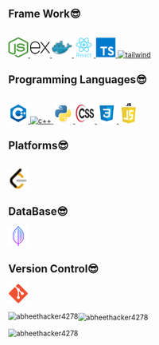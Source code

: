 <p>
    <h2>Frame Work😎</h2><br>
    <a href="https://images.velog.io/images/rockjeon/post/57921ea5-c5fe-48a5-9a1a-2019c3904f08/node123123.png" target="_blank" rel="noreferrer">
        <img src="node-js.svg" alt="nodejs" width="40" height="40">
    </a>
    <a href="icons8-express-js.svg" target="_blank" rel="noreferrer">
        <img src="icons8-express-js.svg" alt="express-Js" width="40" height="40">
    </a>
    <a href="icons8-docker-a-set-of-coupled-software-as-a-service-24.png" target="_blank" rel="noreferrer">
        <img src="icons8-docker-a-set-of-coupled-software-as-a-service-24.png" alt="Docker" width="40" height="40">
    </a>
    <a href="https://reactjs.org/" target="_blank" rel="noreferrer">
        <img src="https://raw.githubusercontent.com/devicons/devicon/master/icons/react/react-original-wordmark.svg" alt="react" width="40" height="40">
    </a>
    <a href="https://www.typescriptlang.org/" target="_blank" rel="noreferrer">
        <img src="https://raw.githubusercontent.com/devicons/devicon/master/icons/typescript/typescript-original.svg" alt="typescript" width="40" height="40">
    </a>
    <a href="https://tailwindcss.com/" target="_blank" rel="noreferrer">
        <img src="https://www.vectorlogo.zone/logos/tailwindcss/tailwindcss-icon.svg" alt="tailwind" width="40" height="40">
    </a>
    <h2>Programming Languages😎</h2><br>
    <a href="https://images.velog.io/images/rockjeon/post/57921ea5-c5fe-48a5-9a1a-2019c3904f08/node123123.png" target="_blank" rel="noreferrer">
        <img src="cpplogo.png" alt="c++" width="40" height="40">
    </a>
    <a href="https://images.velog.io/images/rockjeon/post/57921ea5-c5fe-48a5-9a1a-2019c3904f08/node123123.png" target="_blank" rel="noreferrer">
        <img src="https://1000logos.net/wp-content/uploads/2020/09/Java-Logo.png" alt="c++" width="40" height="40">
    </a>
    <a href="https://www.python.org" target="_blank" rel="noreferrer">
        <img src="https://raw.githubusercontent.com/devicons/devicon/master/icons/python/python-original.svg" alt="python" width="40" height="40">
    </a>
    <a href="https://images.velog.io/images/rockjeon/post/57921ea5-c5fe-48a5-9a1a-2019c3904f08/node123123.png" target="_blank" rel="noreferrer">
        <img src="csslogo.png" alt="c++" width="40" height="40">
    </a>
    <a href="https://images.velog.io/images/rockjeon/post/57921ea5-c5fe-48a5-9a1a-2019c3904f08/node123123.png" target="_blank" rel="noreferrer">
        <img src="htmllogo.png" alt="c++" width="40" height="40">
    </a>
    <a href="https://images.velog.io/images/rockjeon/post/57921ea5-c5fe-48a5-9a1a-2019c3904f08/node123123.png" target="_blank" rel="noreferrer">
        <img src="javaslogo.png" alt="c++" width="40" height="40">
    </a>
    <h2>Platforms😎</h2><br>
    <a href="https://images.velog.io/images/rockjeon/post/57921ea5-c5fe-48a5-9a1a-2019c3904f08/node123123.png" target="_blank" rel="noreferrer">
        <img src="leetcodelogo.png" alt="c++" width="40" height="40">
    </a>
    <h2>DataBase😎</h2>
    <a href="https://icons8.com/icon/o6OvAxG0nzTH/mongo-db" target="_blank" rel="noreferrer">
        <img src="icons8-mongo-db-64.png" alt="mongo-db" width="40" height="40">
    </a>
    <h2>Version Control😎</h2>
    <a href="https://icons8.com/icon/o6OvAxG0nzTH/mongo-db" target="_blank" rel="noreferrer">
        <img src="gitlogo.png" alt="mongo-db" width="40" height="40">
    </a>
</p>

<p>
    <img align="left" src="https://github-readme-stats.vercel.app/api/top-langs?username=abheethacker4278&show_icons=true&locale=en&layout=compact" alt="abheethacker4278">
</p>

<p>
    <img align="center" src="https://github-readme-stats.vercel.app/api?username=abheethacker4278&show_icons=true&locale=en" alt="abheethacker4278">
</p>

<p>
    <img align="center" src="https://github-readme-streak-stats.herokuapp.com/?user=abheethacker4278" alt="abheethacker4278">
</p>
